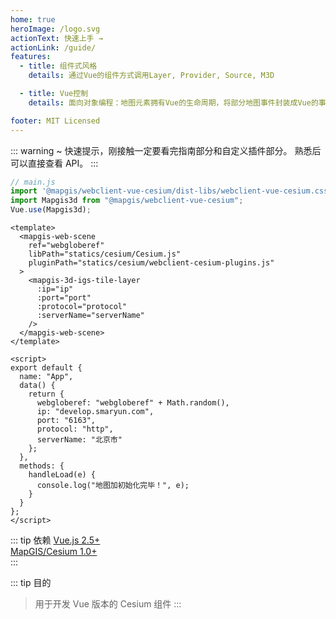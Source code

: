 ```yaml
---
home: true
heroImage: /logo.svg
actionText: 快速上手 →
actionLink: /guide/
features:
  - title: 组件式风格
    details: 通过Vue的组件方式调用Layer, Provider, Source, M3D

  - title: Vue控制
    details: 面向对象编程：地图元素拥有Vue的生命周期，将部分地图事件封装成Vue的事件

footer: MIT Licensed
---
```


::: warning
~ 快速提示，刚接触一定要看完指南部分和自定义插件部分。 熟悉后可以直接查看 API。
:::

```javascript
// main.js
import '@mapgis/webclient-vue-cesium/dist-libs/webclient-vue-cesium.css';
import Mapgis3d from "@mapgis/webclient-vue-cesium";
Vue.use(Mapgis3d);
```

```vue
<template>
  <mapgis-web-scene
    ref="webgloberef"
    libPath="statics/cesium/Cesium.js"
    pluginPath="statics/cesium/webclient-cesium-plugins.js"
  >
    <mapgis-3d-igs-tile-layer
      :ip="ip"
      :port="port"
      :protocol="protocol"
      :serverName="serverName"
    />
  </mapgis-web-scene>
</template>

<script>
export default {
  name: "App",
  data() {
    return {
      webgloberef: "webgloberef" + Math.random(),
      ip: "develop.smaryun.com",
      port: "6163",
      protocol: "http",
      serverName: "北京市"
    };
  },
  methods: {
    handleLoad(e) {
      console.log("地图加初始化完毕！", e);
    }
  }
};
</script>
```

::: tip 依赖
[Vue.js 2.5+](https://github.com/vuejs/vue)  
[MapGIS/Cesium 1.0+](https://www.npmjs.com/package/@mapgis/cesium)  
:::

::: tip 目的

> 用于开发 Vue 版本的 Cesium 组件
> :::
